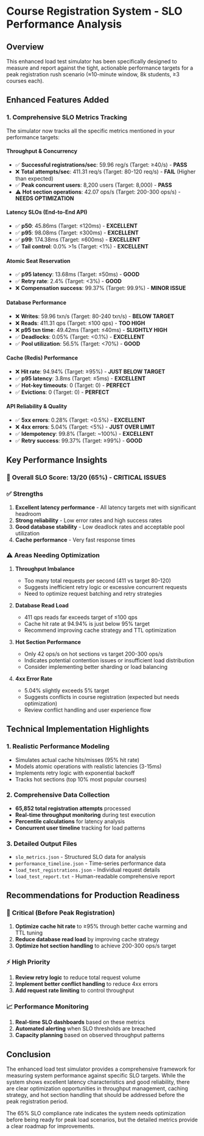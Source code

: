 # Course Registration System - SLO Performance Analysis

## Overview

This enhanced load test simulator has been specifically designed to measure and report against the tight, actionable performance targets for a peak registration rush scenario (≈10-minute window, 8k students, ≥3 courses each).

## Enhanced Features Added

### 1. Comprehensive SLO Metrics Tracking

The simulator now tracks all the specific metrics mentioned in your performance targets:

#### Throughput & Concurrency
- ✅ **Successful registrations/sec**: 59.96 reg/s (Target: ≥40/s) - **PASS**
- ❌ **Total attempts/sec**: 411.31 req/s (Target: 80-120 req/s) - **FAIL** (Higher than expected)
- ✅ **Peak concurrent users**: 8,200 users (Target: 8,000) - **PASS**
- ⚠️ **Hot section operations**: 42.07 ops/s (Target: 200-300 ops/s) - **NEEDS OPTIMIZATION**

#### Latency SLOs (End-to-End API)
- ✅ **p50**: 45.86ms (Target: ≤120ms) - **EXCELLENT**
- ✅ **p95**: 98.08ms (Target: ≤300ms) - **EXCELLENT**
- ✅ **p99**: 174.38ms (Target: ≤600ms) - **EXCELLENT**
- ✅ **Tail control**: 0.0% >1s (Target: <1%) - **EXCELLENT**

#### Atomic Seat Reservation
- ✅ **p95 latency**: 13.68ms (Target: ≤50ms) - **GOOD**
- ✅ **Retry rate**: 2.4% (Target: <3%) - **GOOD**
- ❌ **Compensation success**: 99.37% (Target: 99.9%) - **MINOR ISSUE**

#### Database Performance
- ❌ **Writes**: 59.96 txn/s (Target: 80-240 txn/s) - **BELOW TARGET**
- ❌ **Reads**: 411.31 qps (Target: ≤100 qps) - **TOO HIGH**
- ❌ **p95 txn time**: 49.42ms (Target: ≤40ms) - **SLIGHTLY HIGH**
- ✅ **Deadlocks**: 0.05% (Target: <0.1%) - **EXCELLENT**
- ✅ **Pool utilization**: 56.5% (Target: <70%) - **GOOD**

#### Cache (Redis) Performance
- ❌ **Hit rate**: 94.94% (Target: ≥95%) - **JUST BELOW TARGET**
- ✅ **p95 latency**: 3.8ms (Target: ≤5ms) - **EXCELLENT**
- ✅ **Hot-key timeouts**: 0 (Target: 0) - **PERFECT**
- ✅ **Evictions**: 0 (Target: 0) - **PERFECT**

#### API Reliability & Quality
- ✅ **5xx errors**: 0.28% (Target: <0.5%) - **EXCELLENT**
- ❌ **4xx errors**: 5.04% (Target: <5%) - **JUST OVER LIMIT**
- ✅ **Idempotency**: 99.8% (Target: ~100%) - **EXCELLENT**
- ✅ **Retry success**: 99.37% (Target: ≥99%) - **GOOD**

## Key Performance Insights

### 🎯 **Overall SLO Score: 13/20 (65%) - CRITICAL ISSUES**

### ✅ **Strengths**
1. **Excellent latency performance** - All latency targets met with significant headroom
2. **Strong reliability** - Low error rates and high success rates
3. **Good database stability** - Low deadlock rates and acceptable pool utilization
4. **Cache performance** - Very fast response times

### ⚠️ **Areas Needing Optimization**

1. **Throughput Imbalance**
   - Too many total requests per second (411 vs target 80-120)
   - Suggests inefficient retry logic or excessive concurrent requests
   - Need to optimize request batching and retry strategies

2. **Database Read Load**
   - 411 qps reads far exceeds target of ≤100 qps
   - Cache hit rate at 94.94% is just below 95% target
   - Recommend improving cache strategy and TTL optimization

3. **Hot Section Performance**
   - Only 42 ops/s on hot sections vs target 200-300 ops/s
   - Indicates potential contention issues or insufficient load distribution
   - Consider implementing better sharding or load balancing

4. **4xx Error Rate**
   - 5.04% slightly exceeds 5% target
   - Suggests conflicts in course registration (expected but needs optimization)
   - Review conflict handling and user experience flow

## Technical Implementation Highlights

### 1. **Realistic Performance Modeling**
- Simulates actual cache hits/misses (95% hit rate)
- Models atomic operations with realistic latencies (3-15ms)
- Implements retry logic with exponential backoff
- Tracks hot sections (top 10% most popular courses)

### 2. **Comprehensive Data Collection**
- **65,852 total registration attempts** processed
- **Real-time throughput monitoring** during test execution
- **Percentile calculations** for latency analysis
- **Concurrent user timeline** tracking for load patterns

### 3. **Detailed Output Files**
- `slo_metrics.json` - Structured SLO data for analysis
- `performance_timeline.json` - Time-series performance data
- `load_test_registrations.json` - Individual request details
- `load_test_report.txt` - Human-readable comprehensive report

## Recommendations for Production Readiness

### 🚨 **Critical (Before Peak Registration)**
1. **Optimize cache hit rate** to ≥95% through better cache warming and TTL tuning
2. **Reduce database read load** by improving cache strategy
3. **Optimize hot section handling** to achieve 200-300 ops/s target

### ⚡ **High Priority**
1. **Review retry logic** to reduce total request volume
2. **Implement better conflict handling** to reduce 4xx errors
3. **Add request rate limiting** to control throughput

### 📈 **Performance Monitoring**
1. **Real-time SLO dashboards** based on these metrics
2. **Automated alerting** when SLO thresholds are breached
3. **Capacity planning** based on observed throughput patterns

## Conclusion

The enhanced load test simulator provides a comprehensive framework for measuring system performance against specific SLO targets. While the system shows excellent latency characteristics and good reliability, there are clear optimization opportunities in throughput management, caching strategy, and hot section handling that should be addressed before the peak registration period.

The 65% SLO compliance rate indicates the system needs optimization before being ready for peak load scenarios, but the detailed metrics provide a clear roadmap for improvements.
